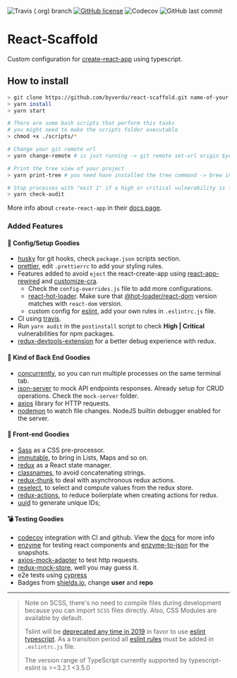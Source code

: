 ![Travis (.org) branch](https://img.shields.io/travis/byverdu/react-scaffold/master.svg) [![GitHub license](https://img.shields.io/github/license/byverdu/react-scaffold.svg)](https://github.com/byverdu/react-scaffold) ![Codecov](https://img.shields.io/codecov/c/github/byverdu/react-scaffold.svg) ![GitHub last commit](https://img.shields.io/github/last-commit/byverdu/react-scaffold.svg)

# React-Scaffold

Custom configuration for [create-react-app](https://facebook.github.io/create-react-app/) using typescript.

## How to install

```bash
> git clone https://github.com/byverdu/react-scaffold.git name-of-your-app
> yarn install
> yarn start

# There are some bash scripts that perform this tasks
# you might need to make the scripts folder executable
> chmod +x ./scripts/*

# Change your git remote url
> yarn change-remote # is just running -> git remote set-url origin $your_remote

# Print the tree view of your project
> yarn print-tree # you need have installed the tree command -> brew install tree

# Stop processes with "exit 1" if a high or critical vulnerability is found
> yarn check-audit
```

More info about `create-react-app` in their [docs page](https://facebook.github.io/create-react-app/docs/getting-started).

### Added Features

#### 🎃 Config/Setup Goodies

* [husky](https://github.com/typicode/husky) for git hooks, check `package.json` scripts section.
* [prettier](https://prettier.io/), edit `.prettierrc` to add your styling rules.
* Features added to avoid `eject` the react-create-app using [react-app-rewired](https://github.com/timarney/react-app-rewired#readme) and [customize-cra](https://github.com/arackaf/customize-cra#readme).
  * Check the `config-overrides.js` file to add more configurations.
  * [react-hot-loader](https://github.com/gaearon/react-hot-loader). Make sure that [@hot-loader/react-dom](https://github.com/hot-loader/react-dom#readme) version matches with `react-dom` version.
  * custom config for [eslint](https://eslint.org), add your own rules in `.eslintrc.js` file.
* CI using [travis](https://travis-ci.com/).
* Run `yarn audit` in the `postinstall` script to check **High | Critical** vulnerabilities for npm packages.
* [redux-devtools-extension](https://github.com/zalmoxisus/redux-devtools-extension) for a better debug experience with redux.

#### 🔮 Kind of Back End Goodies

* [concurrently](https://github.com/kimmobrunfeldt/concurrently#readme), so you can run multiple processes on the same terminal tab.
* [json-server](https://github.com/typicode/json-server) to mock API endpoints responses. Already setup for CRUD operations. Check the `mock-server` folder.
* [axios](https://github.com/axios/axios) library for HTTP requests.
* [nodemon](https://nodemon.io/) to watch file changes. NodeJS builtin debugger enabled for the server.

#### 🐙 Front-end Goodies

* [Sass](https://sass-lang.com/) as a CSS pre-processor.
* [immutable](https://immutable-js.github.io/immutable-js/), to bring in Lists, Maps and so on.
* [redux](https://redux.js.org/) as a React state manager.
* [classnames](https://github.com/JedWatson/classnames#readme), to avoid concatenating strings.
* [redux-thunk](https://github.com/reduxjs/redux-thunk) to deal with asynchronous redux actions.
* [reselect](https://github.com/reduxjs/reselect#readme), to select and compute values from the redux store.
* [redux-actions](https://github.com/redux-utilities/redux-actions), to reduce boilerplate when creating actions for redux.
* [uuid](https://github.com/kelektiv/node-uuid#readme) to generate unique IDs;

#### 💣 Testing Goodies

* [codecov](https://codecov.io/) integration with CI and github. View the [docs](https://docs.codecov.io/docs) for more info
* [enzyme](https://airbnb.io/enzyme/) for testing react components and [enzyme-to-json](https://github.com/adriantoine/enzyme-to-json#readme) for the snapshots.
* [axios-mock-adapter](https://github.com/ctimmerm/axios-mock-adapter#readme) to test http requests.
* [redux-mock-store](https://github.com/dmitry-zaets/redux-mock-store), well you may guess it.
* e2e tests using [cypress](https://www.cypress.io/)
* Badges from [shields.io](https://shields.io/), change **user** and **repo**

---
> Note on SCSS, there's no need to compile files during development because you can import `SCSS` files directly. Also, CSS Modules are available by default.
>
> Tslint will be [deprecated any time in 2019](https://github.com/palantir/tslint) in favor to use [eslint typescript](https://github.com/typescript-eslint/typescript-eslint). As a transition period all [eslint rules](https://eslint.org/docs/rules/) must be added in `.eslintrc.js` file.
>
> The version range of TypeScript currently supported by typescript-eslint is >=3.2.1 <3.5.0
